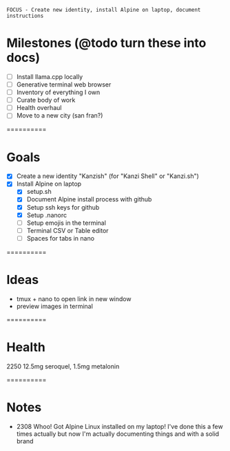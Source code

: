 	FOCUS - Create new identity, install Alpine on laptop, document instructions

# Milestones (@todo turn these into docs)
- [ ] Install llama.cpp locally
- [ ] Generative terminal web browser
- [ ] Inventory of everything I own
- [ ] Curate body of work
- [ ] Health overhaul
- [ ] Move to a new city (san fran?)

==========

# Goals
- [x] Create a new identity "Kanzish" (for "Kanzi Shell" or "Kanzi.sh")
- [x] Install Alpine on laptop
	- [x] setup.sh
	- [x] Document Alpine install process with github
	- [x] Setup ssh keys for github
	- [x] Setup .nanorc
	- [ ] Setup emojis in the terminal
	- [ ] Terminal CSV or Table editor
	- [ ] Spaces for tabs in nano

==========

# Ideas
- tmux + nano to open link in new window
- preview images in terminal

==========

# Health
2250	12.5mg seroquel, 1.5mg metalonin

==========

# Notes
- 2308 Whoo! Got Alpine Linux installed on my laptop! I've done this a few times actually but now I'm actually documenting things and with a solid brand
